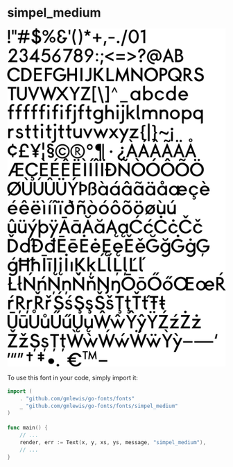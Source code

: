 # simpel_medium

![simpel_medium](simpel_medium.png)

To use this font in your code, simply import it:

```go
import (
	. "github.com/gmlewis/go-fonts/fonts"
	_ "github.com/gmlewis/go-fonts/fonts/simpel_medium"
)

func main() {
	// ...
	render, err := Text(x, y, xs, ys, message, "simpel_medium"),
	// ...
}
```
